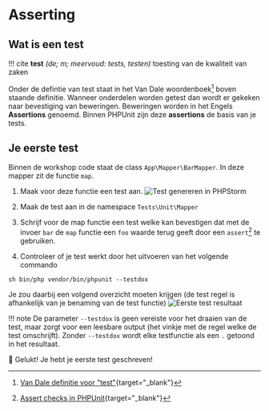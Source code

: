 Asserting
=========

## Wat is een test

!!! cite
    __test__ _(de; m; meervoud: tests, testen)_ toesting van de kwaliteit van zaken

Onder de defintie van test staat in het Van Dale woordenboek[^test-definitie] boven staande definitie.
Wanneer onderdelen worden getest dan wordt er gekeken naar bevestiging van beweringen. Beweringen worden
in het Engels __Assertions__ genoemd. Binnen PHPUnit zijn deze __assertions__ de basis van je tests.

## Je eerste test

Binnen de workshop code staat de class `App\Mapper\BarMapper`. In deze mapper zit de functie `map`.

1. Maak voor deze functie een test aan.
   ![Test genereren in PHPStorm](/assets/screencasts/generate-test.gif)

2. Maak de test aan in de namespace `Tests\Unit\Mapper`
3. Schrijf voor de map functie een test welke kan bevestigen dat met de invoer `bar` de `map` functie een
`foo` waarde terug geeft door een `assert`[^test-assert-same] te gebruiken.
4. Controleer of je test werkt door het uitvoeren van het volgende commando
```shell
sh bin/php vendor/bin/phpunit --testdox
```
Je zou daarbij een volgend overzicht moeten krijgen (de test regel is afhankelijk van je benaming van de test functie)
![Eerste test resultaat](/assets/screencasts/img/first-test-result.png)

!!! note
    De parameter `--testdox` is geen vereiste voor het draaien van de test, maar zorgt voor een
    leesbare output (het vinkje met de regel welke de test omschrijft). Zonder `--testdox` wordt
    elke testfunctie als een `.` getoond in het resultaat.

🎉 Gelukt! Je hebt je eerste test geschreven!

[^test-definitie]: [Van Dale definitie voor "test"](https://www.vandale.nl/gratis-woordenboek/nederlands/betekenis/test#.Ywy-LuxByo0){target="_blank"}
[^test-assert-same]: [Assert checks in PHPUnit](https://phpunit.readthedocs.io/en/9.5/assertions.html){target="_blank"}